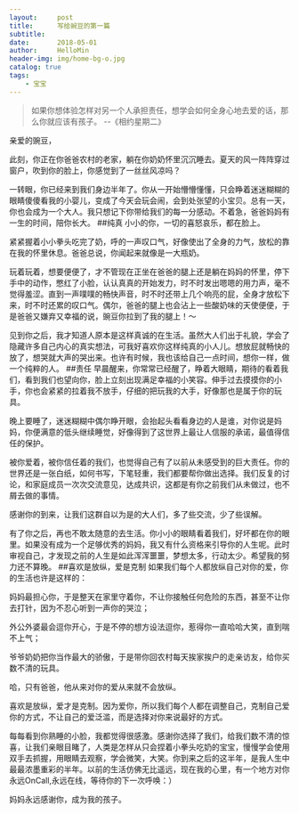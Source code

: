 ```yaml
---
layout:     post
title:      写给豌豆的第一篇
subtitle:   
date:       2018-05-01
author:     HelloMin
header-img: img/home-bg-o.jpg
catalog: true
tags:
    - 宝宝
---
```


> 如果你想体验怎样对另一个人承担责任，想学会如何全身心地去爱的话，那么你就应该有孩子。
> --《相约星期二》


亲爱的豌豆，

此刻，你正在你爸爸农村的老家，躺在你奶奶怀里沉沉睡去。夏天的风一阵阵穿过窗户，吹到你的脸上，你感觉到了一丝丝风凉吗？

一转眼，你已经来到我们身边半年了。你从一开始懵懵懂懂，只会睁着迷迷糊糊的眼睛傻傻看我的小婴儿，变成了今天会玩会闹，会到处张望的小宝贝。总有一天，你也会成为一个大人。我只想记下你带给我们的每一分感动。不着急，爸爸妈妈有一生的时间，陪你长大。
##纯真
小小的你，一切的喜怒哀乐，都在脸上。

紧紧握着小小拳头吃完了奶，呼的一声叹口气，好像使出了全身的力气，放松的靠在我的怀里休息。爸爸总说，你闻起来就像是一大瓶奶。

玩着玩着，想要便便了，才不管现在正坐在爸爸的腿上还是躺在妈妈的怀里，停下手中的动作，憋红了小脸，认认真真的开始发力，时不时发出嗯嗯的用力声，毫不觉得羞涩。直到一声噗噗的畅快声音，时不时还带上几个响亮的屁，全身才放松下来，时不时还累的叹口气。偶尔，爸爸的腿上也会沾上一些酸奶味的天使便便，于是爸爸又嫌弃又幸福的说，豌豆你拉到了我的腿上！～

见到你之后，我才知道人原本是这样真诚的在生活。虽然大人们出于礼貌，学会了隐藏许多自己内心的真实想法，可我好喜欢你这样纯真的小人儿。想放屁就畅快的放了，想哭就大声的哭出来。也许有时候，我也该给自己一点时间，想你一样，做一个纯粹的人。
##责任
早晨醒来，你常常已经醒了，睁着大眼睛，期待的看着我们，看到我们也望向你，脸上立刻出现满足幸福的小笑容。伸手过去摸摸你的小手，你也会紧紧的拉着我不放手，仔细的把玩我的大手，好像那也是属于你的玩具。

晚上要睡了，迷迷糊糊中偶尔睁开眼，会抬起头看看身边的人是谁，对你说是妈妈，你便满意的低头继续睡觉，好像得到了这世界上最让人信服的承诺，最值得信任的保护。

被你爱着，被你信任着的我们，也觉得自己有了以前从未感受到的巨大责任。你的世界还是一张白纸，如何书写，下笔轻重，我们都要帮你做出选择。我们反复的讨论，和家庭成员一次次交流意见，达成共识，这都是有你之前我们从未做过，也不屑去做的事情。

感谢你的到来，让我们这群自以为是的大人们，多了些交流，少了些误解。

有了你之后，再也不敢太随意的去生活。你小小的眼睛看着我们，好坏都在你的眼里。如果没有成为一个足够优秀的妈妈，我又有什么资格来引导你的人生呢。此时审视自己，才发现之前的人生是如此浑浑噩噩，梦想太多，行动太少。希望我的努力还不算晚。
##喜欢是放纵，爱是克制
如果我们每个人都放纵自己对你的爱，你的生活也许是这样的：

妈妈最担心你，于是整天在家里守着你，不让你接触任何危险的东西，甚至不让你去打针，因为不忍心听到一声你的哭泣；

外公外婆最会逗你开心，于是不停的想方设法逗你，惹得你一直哈哈大笑，直到喘不上气；

爷爷奶奶把你当作最大的骄傲，于是带你回农村每天挨家挨户的走亲访友，给你买数不清的玩具。

哈，只有爸爸，他从来对你的爱从来就不会放纵。

喜欢是放纵，爱才是克制。因为爱你，所以我们每个人都在调整自己，克制自己爱你的方式，不让自己的爱泛滥，而是选择对你来说最好的方式。

每每看到你熟睡的小脸，我都觉得很感激。感谢你选择了我们，给我们数不清的惊喜，让我们亲眼目睹了，人类是怎样从只会捏着小拳头吃奶的宝宝，慢慢学会使用双手去抓握，用眼睛去观察，学会微笑，大笑。你到来之后的这半年，是我人生中最最浓墨重彩的半年。以前的生活仿佛无比遥远，现在我的心里，有一个地方对你永远OnCall,永远在线，等待你的下一次呼唤：）

妈妈永远感谢你，成为我的孩子。

